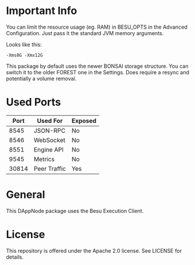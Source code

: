 # Important Info

You can limit the resource usage (eg. RAM) in BESU_OPTS in the Advanced Configuration. Just pass it the standard JVM memory arguments.

Looks like this:
```
-Xms8G -Xmx12G
```

This package by default uses the newer BONSAI storage structure. You can switch it to the older FOREST one in the Settings. Does require a resync and potentially a volume removal.
# Used Ports

| Port | Used For | Exposed |
| ---- | -------- | ------- |
| 8545 | JSON-RPC | No      |
| 8546 | WebSocket| No      |
| 8551 | Engine API | No      |
| 9545 | Metrics  | No      |
| 30814 | Peer Traffic| Yes  |

# General

This DAppNode package uses the Besu Execution Client.

# License

This repository is offered under the Apache 2.0 license. See LICENSE for details.
